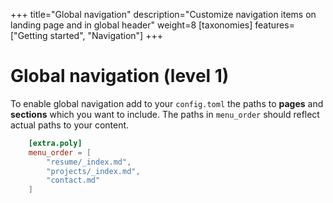 +++
title="Global navigation"
description="Customize navigation items on landing page and in global header"
weight=8
[taxonomies]
features=["Getting started", "Navigation"]
+++

# Global navigation (level 1)


To enable global navigation add to your `config.toml` the paths to **pages** and **sections** which you want to include. The paths in `menu_order` should reflect actual paths to your content.

```toml
    [extra.poly]
    menu_order = [
        "resume/_index.md",
        "projects/_index.md",
        "contact.md"
    ]
```

